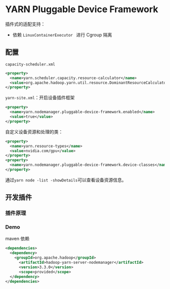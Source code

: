 # YARN Pluggable Device Framework

 插件式的适配支持：

- 依赖 `LinuxContainerExecutor ` 进行 Cgroup 隔离

## 配置

`capacity-scheduler.xml`

```xml
<property>
  <name>yarn.scheduler.capacity.resource-calculator</name>
  <value>org.apache.hadoop.yarn.util.resource.DominantResourceCalculator</value>
</property>
```

`yarn-site.xml`：开启设备插件框架

```xml
<property>
  <name>yarn.nodemanager.pluggable-device-framework.enabled</name>
  <value>true</value>
</property>
```

自定义设备资源和处理的类：

```xml
<property>
  <name>yarn.resource-types</name>
  <value>nvidia.com/gpu</value>
</property>
<property>
  <name>yarn.nodemanager.pluggable-device-framework.device-classes</name> 		     <value>org.apache.hadoop.yarn.server.nodemanager.containermanager.resourceplugin.com.nvidia.NvidiaGPUPluginForRuntimeV2</value>
</property>
```

通过`yarn node -list -showDetails`可以查看设备资源信息。



## 开发插件

### 插件原理



### Demo

maven 依赖

```xml
<dependencies>
  <dependency>
    <groupId>org.apache.hadoop</groupId>
      <artifactId>hadoop-yarn-server-nodemanager</artifactId>
      <version>3.3.0</version>
      <scope>provided</scope>
  </dependency>
</dependencies>
```